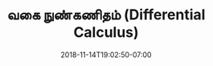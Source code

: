 ---
title: 'வகை நுண்கணிதம்
(Differential Calculus)'
date: 2018-11-14T19:02:50-07:00
draft: false
weight: 8
extensions:
    - katex
---